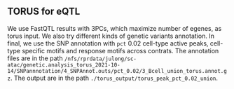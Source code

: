 ## TORUS for eQTL
 
We use FastQTL results with 3PCs, which maximize number of egenes, as torus input. 
We also try different kinds of genetic variants annotation. In final, we use the SNP annotation with `pct` 0.02 cell-type active peaks, cell-type specific motifs and response motifs across contrats. The annotation files are in the path `/nfs/rprdata/julong/sc-atac/genetic.analysis_torus_2021-10-14/SNPannnotation/4_SNPAnnot.outs/pct_0.02/3_Bcell_union_torus.annot.gz`. The output are in the path `./torus_output/torus_peak_pct_0.02_union`.
